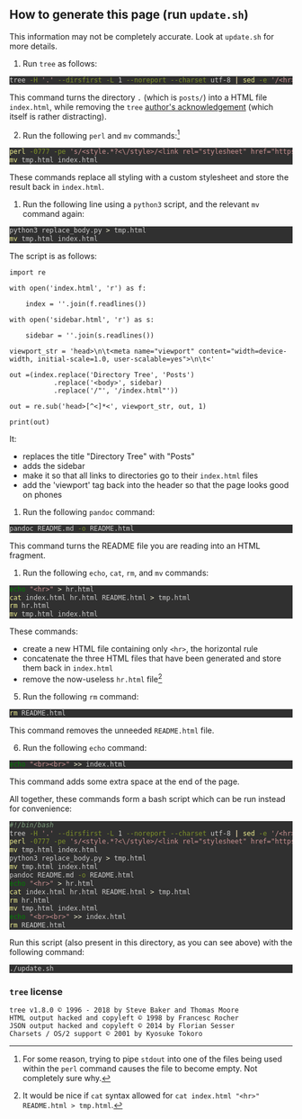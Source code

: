 <style>
    code{white-space: pre-wrap;}
    span.smallcaps{font-variant: small-caps;}
    span.underline{text-decoration: underline;}
    div.column{display: inline-block; vertical-align: top; width: 50%;}
    div.hanging-indent{margin-left: 1.5em; text-indent: -1.5em;}
    ul.task-list{list-style: none;}
    pre > code.sourceCode { white-space: pre; position: relative; }
    pre > code.sourceCode > span { display: inline-block; line-height: 1.25; }
    pre > code.sourceCode > span:empty { height: 1.2em; }
    .sourceCode { overflow: visible; }
    code.sourceCode > span { color: inherit; text-decoration: inherit; }
    div.sourceCode { margin: 1em 0; }
    pre.sourceCode { margin: 0; }
    @media screen {
    div.sourceCode { overflow: auto; }
    }
    @media print {
    pre > code.sourceCode { white-space: pre-wrap; }
    pre > code.sourceCode > span { text-indent: -5em; padding-left: 5em; }
    }
    pre.numberSource code
      { counter-reset: source-line 0; }
    pre.numberSource code > span
      { position: relative; left: -4em; counter-increment: source-line; }
    pre.numberSource code > span > a:first-child::before
      { content: counter(source-line);
        position: relative; left: -1em; text-align: right; vertical-align: baseline;
        border: none; display: inline-block;
        -webkit-touch-callout: none; -webkit-user-select: none;
        -khtml-user-select: none; -moz-user-select: none;
        -ms-user-select: none; user-select: none;
        padding: 0 4px; width: 4em;
      }
    pre.numberSource { margin-left: 3em;  padding-left: 4px; }
    div.sourceCode
      { color: #cccccc; background-color: #303030; }
    @media screen {
    pre > code.sourceCode > span > a:first-child::before { text-decoration: underline; }
    }
    code span.al { color: #ffcfaf; } /* Alert */
    code span.an { color: #7f9f7f; font-weight: bold; } /* Annotation */
    code span.at { } /* Attribute */
    code span.bn { color: #dca3a3; } /* BaseN */
    code span.bu { } /* BuiltIn */
    code span.cf { color: #f0dfaf; } /* ControlFlow */
    code span.ch { color: #dca3a3; } /* Char */
    code span.cn { color: #dca3a3; font-weight: bold; } /* Constant */
    code span.co { color: #7f9f7f; } /* Comment */
    code span.cv { color: #7f9f7f; font-weight: bold; } /* CommentVar */
    code span.do { color: #7f9f7f; } /* Documentation */
    code span.dt { color: #dfdfbf; } /* DataType */
    code span.dv { color: #dcdccc; } /* DecVal */
    code span.er { color: #c3bf9f; } /* Error */
    code span.ex { } /* Extension */
    code span.fl { color: #c0bed1; } /* Float */
    code span.fu { color: #efef8f; } /* Function */
    code span.im { } /* Import */
    code span.in { color: #7f9f7f; font-weight: bold; } /* Information */
    code span.kw { color: #f0dfaf; } /* Keyword */
    code span.op { color: #f0efd0; } /* Operator */
    code span.ot { color: #efef8f; } /* Other */
    code span.pp { color: #ffcfaf; font-weight: bold; } /* Preprocessor */
    code span.sc { color: #dca3a3; } /* SpecialChar */
    code span.ss { color: #cc9393; } /* SpecialString */
    code span.st { color: #cc9393; } /* String */
    code span.va { } /* Variable */
    code span.vs { color: #cc9393; } /* VerbatimString */
    code span.wa { color: #7f9f7f; font-weight: bold; } /* Warning */
  </style>

## How to generate this page (run `update.sh`)

This information may not be completely accurate. Look at `update.sh` for more details.

1. Run `tree` as follows:

```{.bash .neutral}
tree -H '.' --dirsfirst -L 1 --noreport --charset utf-8 | sed -e '/<hr>/,+7d' > index.html
```

This command turns the directory `.` (which is `posts/`) into a HTML file `index.html`, while removing the `tree` [author's acknowledgement](#tree-license) (which itself is rather distracting).

2. Run the following `perl` and `mv` commands:[^1]

```{.bash .neutral}
perl -0777 -pe 's/<style.*?<\/style>/<link rel="stylesheet" href="https:\/\/benrosenberg.info\/style.css">/gs' index.html > tmp.html

mv tmp.html index.html
```

These commands replace all styling with a custom stylesheet and store the result back in `index.html`.

1. Run the following line using a `python3` script, and the relevant `mv` command again:

```{.bash .neutral}
python3 replace_body.py > tmp.html

mv tmp.html index.html
```

The script is as follows:

```{.python .neutral}
import re

with open('index.html', 'r') as f:

    index = ''.join(f.readlines())

with open('sidebar.html', 'r') as s:

    sidebar = ''.join(s.readlines())

viewport_str = 'head>\n\t<meta name="viewport" content="width=device-width, initial-scale=1.0, user-scalable=yes">\n\t<'

out =(index.replace('Directory Tree', 'Posts')
           .replace('<body>', sidebar)
           .replace('/"', '/index.html"'))

out = re.sub('head>[^<]*<', viewport_str, out, 1)

print(out)
```

It:

  - replaces the title "Directory Tree" with "Posts" 
  - adds the sidebar
  - make it so that all links to directories go to their `index.html` files
  - add the 'viewport' tag back into the header so that the page looks good on phones

1. Run the following `pandoc` command:

```{.bash .neutral}
pandoc README.md -o README.html
```

This command turns the README file you are reading into an HTML fragment.

1. Run the following `echo`, `cat`, `rm`, and `mv` commands:

```{.bash .neutral}
echo "<hr>" > hr.html

cat index.html hr.html README.html > tmp.html

rm hr.html

mv tmp.html index.html
```

These commands:

 - create a new HTML file containing only `<hr>`, the horizontal rule
 - concatenate the three HTML files that have been generated and store them back in `index.html`
 - remove the now-useless `hr.html` file[^2]

5. Run the following `rm` command:

```{.bash .neutral}
rm README.html
```

This command removes the unneeded `README.html` file.

6. Run the following `echo` command:

```{.bash .neutral}
echo "<br><br>" >> index.html
```

This command adds some extra space at the end of the page.

All together, these commands form a bash script which can be run instead for convenience:

```{.bash .good}
#!/bin/bash 

tree -H '.' --dirsfirst -L 1 --noreport --charset utf-8 | sed -e '/<hr>/,+7d' > index.html

perl -0777 -pe 's/<style.*?<\/style>/<link rel="stylesheet" href="https:\/\/benrosenberg.info\/style.css">/gs' index.html > tmp.html

mv tmp.html index.html

python3 replace_body.py > tmp.html

mv tmp.html index.html

pandoc README.md -o README.html

echo "<hr>" > hr.html

cat index.html hr.html README.html > tmp.html

rm hr.html

mv tmp.html index.html

echo "<br><br>" >> index.html

rm README.html
```

Run this script (also present in this directory, as you can see above) with the following command:

```{.bash .good}
./update.sh
```

[^1]: For some reason, trying to pipe `stdout` into one of the files being used within the `perl` command causes the file to become empty. Not completely sure why.
[^2]: It would be nice if `cat` syntax allowed for `cat index.html "<hr>" README.html > tmp.html`.

### `tree` license

```
tree v1.8.0 © 1996 - 2018 by Steve Baker and Thomas Moore
HTML output hacked and copyleft © 1998 by Francesc Rocher
JSON output hacked and copyleft © 2014 by Florian Sesser 
Charsets / OS/2 support © 2001 by Kyosuke Tokoro
```
